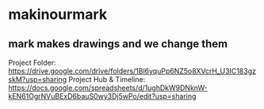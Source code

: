 # makinourmark
mark makes drawings and we change them 
------------------------------------------------------------------------------------------------------------------------------------------
Project Folder: https://drive.google.com/drive/folders/1Bl6yquPp6NZ5o8XVcrH_U3IC183gzskM?usp=sharing
Project Hub & Timeline: https://docs.google.com/spreadsheets/d/1ughDkW9DNknW-kEN61OgrNVuBExD6bauS0wy3Dj5wPo/edit?usp=sharing
